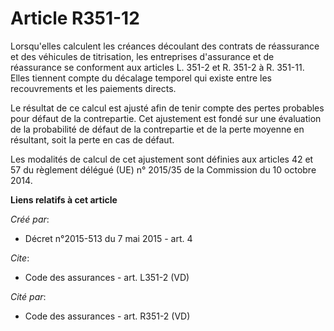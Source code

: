 # Article R351-12

Lorsqu'elles calculent les créances découlant des contrats de réassurance et des véhicules de titrisation, les entreprises
d'assurance et de réassurance se conforment aux articles L. 351-2 et R. 351-2 à R. 351-11. Elles tiennent compte du décalage
temporel qui existe entre les recouvrements et les paiements directs. 

Le résultat de ce calcul est ajusté afin de tenir compte des pertes probables pour défaut de la contrepartie. Cet ajustement
est fondé sur une évaluation de la probabilité de défaut de la contrepartie et de la perte moyenne en résultant, soit la
perte en cas de défaut. 

Les modalités de calcul de cet ajustement sont définies aux articles 42 et 57 du règlement délégué (UE) n° 2015/35 de la
Commission du 10 octobre 2014.

**Liens relatifs à cet article**

_Créé par_:

  - Décret n°2015-513 du 7 mai 2015 - art. 4

_Cite_:

  - Code des assurances - art. L351-2 (VD)

_Cité par_:

  - Code des assurances - art. R351-2 (VD)
